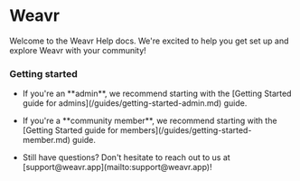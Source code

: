# Weavr

Welcome to the Weavr Help docs.  We're excited to help you get set up and explore Weavr with your community!

<div class="row">
  <div class="col-md-12">
    <div class="guide-tile">
      <h3>Getting started</h3>
      <ul>
        <li><i class="fa fa-arrow-circle-o-right"></i>If you're an **admin**, we recommend starting with the [Getting Started guide for admins](/guides/getting-started-admin.md) guide.</li>
      </ul>
      <ul>
        <li><i class="fa fa-arrow-circle-o-right"></i>If you're a **community member**, we recommend starting with the [Getting Started guide for members](/guides/getting-started-member.md) guide.</li>
      </ul>
      <ul>
        <li><i class="fa fa-arrow-circle-o-right"></i>Still have questions? Don't hesitate to reach out to us at [support@weavr.app](mailto:support@weavr.app)!</li>
      </ul>
    </div>
  </div>
</div>

